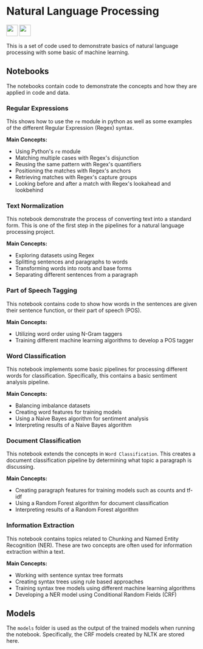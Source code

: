 # Natural Language Processing

[<img src="https://raw.githubusercontent.com/FortAwesome/Font-Awesome/adb2273bdbff7abeff8f16dbde9e88722827f356/svgs/brands/firefox.svg" style="height:30px;">][Software + ML]
[<img src="https://raw.githubusercontent.com/FortAwesome/Font-Awesome/adb2273bdbff7abeff8f16dbde9e88722827f356/svgs/brands/github.svg" style="height:30px;">][Code]

This is a set of code used to demonstrate basics of natural language
processing with some basic of machine learning.

## Notebooks

The notebooks contain code to demonstrate the concepts and how they are
applied in code and data.

### Regular Expressions

This shows how to use the `re` module in python as well as some examples of
the different Regular Expression (Regex) syntax.

**Main Concepts:**

*   Using Python's `re` module
*   Matching multiple cases with Regex's disjunction
*   Reusing the same pattern with Regex's quantifiers
*   Positioning the matches with Regex's anchors
*   Retrieving matches with Regex's capture groups
*   Looking before and after a match with Regex's lookahead and lookbehind

### Text Normalization

This notebook demonstrate the process of converting text into a standard form.
This is one of the first step in the pipelines for a natural language
processing project.

**Main Concepts:**

*   Exploring datasets using Regex
*   Splitting sentences and paragraphs to words
*   Transforming words into roots and base forms
*   Separating different sentences from a paragraph

### Part of Speech Tagging

This notebook contains code to show how words in the sentences are given their
sentence function, or their part of speech (POS).

**Main Concepts:**

*   Utilizing word order using N-Gram taggers
*   Training different machine learning algorithms to develop a POS tagger

### Word Classification

This notebook implements some basic pipelines for processing different words
for classification. Specifically, this contains a basic sentiment analysis
pipeline.

**Main Concepts:**

*   Balancing imbalance datasets
*   Creating word features for training models
*   Using a Naive Bayes algorithm for sentiment analysis
*   Interpreting results of a Naive Bayes algorithm

### Document Classification

This notebook extends the concepts in `Word Classification`. This creates a
document classification pipeline by determining what topic a paragraph is
discussing.

**Main Concepts:**

*   Creating paragraph features for training models such as counts and tf-idf
*   Using a Random Forest algorithm for document classification
*   Interpreting results of a Random Forest algorithm

### Information Extraction

This notebook contains topics related to Chunking and Named Entity Recognition
(NER). These are two concepts are often used for information extraction within
a text.

**Main Concepts:**

*   Working with sentence syntax tree formats
*   Creating syntax trees using rule based approaches
*   Training syntax tree models using different machine learning algorithms
*   Developing a NER model using Conditional Random Fields (CRF)

## Models

The `models` folder is used as the output of the trained models when running
the notebook. Specifically, the CRF models created by NLTK are stored here.

[Code]: https://github.com/baluyotraf/lecture-natural-language-processing (Code)
[Software + ML]: https://education.softwareplusml.baluyotraf.com/projects/natural-language-processing/ (Website)
